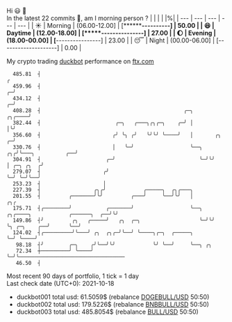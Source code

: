 Hi :smiley: :wave:  
In the latest 22 commits :bug:, am I morning person ? 
| | | | |%|
| --- | --- | --- | --- | --- |
| :sunny: | Morning | (06.00-12.00] | [**********----------] | 50.00 |
| :satisfied: | Daytime | (12.00-18.00] | [*****---------------] | 27.00 |
| :moon: | Evening | (18.00-00.00] | [****----------------] | 23.00 |
| :sleeping: | Night | (00.00-06.00] | [--------------------] | 0.00 |

My crypto trading [duckbot](https://github.com/jojoee/duckbot) performance on [ftx.com](https://ftx.com/#a=13144711)
```
  485.81  ┤                                                                                        ╭
  459.96  ┤                                                                                      ╭─╯
  434.12  ┤                                                                                    ╭─╯
  408.28  ┤                                              ╭─╮                            ╭╮╭────╯
  382.44  ┤                        ╭─╮   ╭───╮╭╮╭─╮    ╭─╯ │                            │╰╯
  356.60  ┤                       ╭╯ ╰╮ ╭╯   ╰╯╰╯ ╰────╯   │       ╭╮                 ╭─╯
  330.76  ┤                       │   ╰─╯                  ╰──╮ ╭╮╭╯╰───╮          ╭──╯
  304.91  ┤                     ╭─╯                           ╰─╯╰╯     │ ╭─╮ ╭╮  ╭╯
  279.07  ┤                    ╭╯                                       ╰─╯ ╰─╯╰──╯
  253.23  ┤                    │
  227.39  ┤                 ╭╮╭╯            ╭─────╮  ╭╮╭───╮
  201.55  ┤         ╭───────╯╰╯         ╭───╯     ╰──╯╰╯   │                                     ╭╮╭
  175.71  ┤╭────────╯           ╭───────╯                  ╰──╮ ╭╮╭────╮            ╭──────╮  ╭──╯╰╯
  149.86  ┤╯         ╭╮   ╭─────╯   ╭╮  ╭─╮                   ╰─╯╰╯    ╰╮ ╭─╮    ╭──╯      ╰──╯
  124.02  ┤╭─────────╯╰───╯ ╭╮  ╭╮╭─╯╰──╯ ╰────╮╭─╮  ╭─────╮            ╰─╯ ╰────╯
   98.18  ┤╯        ╭─╮    ╭╯╰──╯╰╯            ╰╯ ╰──╯     ╰──╮ ╭╮
   72.34  ┼─────────╯ ╰────╯                                  ╰─╯╰──────────────────────────────────
   46.50  ┤
```
Most recent 90 days of portfolio, 1 tick = 1 day<br />
Last check date (UTC+0): 2021-10-18
- duckbot001 total usd: 61.5059$ (rebalance [DOGEBULL/USD](https://ftx.com/trade/DOGEBULL/USD#a=13144711) 50:50)
- duckbot002 total usd: 179.5226$ (rebalance [BNBBULL/USD](https://ftx.com/trade/BNBBULL/USD#a=13144711) 50:50)
- duckbot003 total usd: 485.8054$ (rebalance [BULL/USD](https://ftx.com/trade/BULL/USD#a=13144711) 50:50)

